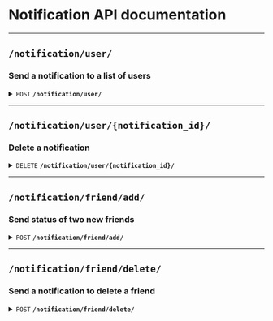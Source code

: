 # Notification API documentation

--------------------------------------------------------------------------------

## `/notification/user/`

### Send a notification to a list of users

<details>
 <summary><code>POST</code> <code><b>/notification/user/</b></code></summary>

### Request

#### Body

> | name                     | type      | description        | requirement |
> |--------------------------|-----------|--------------------|-------------|
> | `title`                  | String    | Notification title | Required    |
> | `type`                   | String    | Notification type  | Required    |
> | `user_list`              | list[int] | User ids           | Required    |
> | `data`                   | string    | Notification data  | Optional    |

[Allowed types (see `ALLOWED_USER_TYPES` variable)](../src/notification/settings.py)

### Response

#### Status code

> | status code | content-type       | response                             |
> |-------------|--------------------|--------------------------------------|
> | `201`       | `application/json` | {"message": "Notification created"}  |
> | `400`       | `application/json` | {"errors": [...]}                    |
> | `500`       | `application/json` | {"errors": [...]}                    |

</details>

--------------------------------------------------------------------------------

## `/notification/user/{notification_id}/`

### Delete a notification

<details>
 <summary><code>DELETE</code> <code><b>/notification/user/{notification_id}/</b></code></summary>

### Request

#### Body

None

### Response

#### Status code

> | status code | content-type       | response                            |
> |-------------|--------------------|-------------------------------------|
> | `201`       | `application/json` | {"message": "Notification deleted"} |
> | `400`       | `application/json` | {"errors": [...]}                   |
> | `500`       | `application/json` | {"errors": [...]}                   |

</details>

--------------------------------------------------------------------------------

## `/notification/friend/add/`

### Send status of two new friends

<details>
 <summary><code>POST</code> <code><b>/notification/friend/add/</b></code></summary>

Sends a `friend_status` notification with the status of the new friend

### Request

#### Headers

> | name             | type   | description   | requirement |
> |------------------|--------|---------------|-------------|
> | `Authorization`  | String | Service token | Required    |

#### Body

> | name               | type        | description          | requirement |
> |--------------------|-------------|----------------------|-------------|
> | `new_relationship` | `list[int]` | New friends' user_id | Required    |

### Response

#### Status code

> | status code | content-type       | response                         |
> |-------------|--------------------|----------------------------------|
> | `200`       | `application/json` | {"message": "Notification sent"} |
> | `400`       | `application/json` | {"errors": [...]}                |
> | `500`       | `application/json` | {"errors": [...]}                |

</details>

--------------------------------------------------------------------------------

## `/notification/friend/delete/`

### Send a notification to delete a friend

<details>
 <summary><code>POST</code> <code><b>/notification/friend/delete/</b></code></summary>

Sends a `friend_status` notification with status `deleted`.

### Request

#### Headers

> | name             | type   | description   | requirement |
> |------------------|--------|---------------|-------------|
> | `Authorization`  | String | Service token | Required    |

#### Body

> | name                   | type        | description              | requirement |
> |------------------------|-------------|--------------------------|-------------|
> | `deleted_relationship` | `list[int]` | Deleted friends' user_id | Required    |

### Response

#### Status code

> | status code | content-type       | response                         |
> |-------------|--------------------|----------------------------------|
> | `200`       | `application/json` | {"message": "Notification sent"} |
> | `400`       | `application/json` | {"errors": [...]}                |
> | `500`       | `application/json` | {"errors": [...]}                |

</details>
